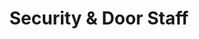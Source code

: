 ---
title: Security & Door Staff  
description: We are hiring professional and alert Security & Door Staff to ensure guest safety, manage crowd control, and maintain a secure and enjoyable nightclub environment.  
pubDate: 2024-05-01  
remote: false  
type: Full Time  
category: Security  
---